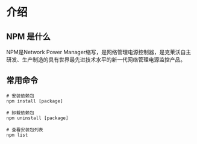 # 介绍

## NPM 是什么
NPM是Network Power Manager缩写，是网络管理电源控制器，是克莱沃自主研发、生产制造的具有世界最先进技术水平的新一代网络管理电源监控产品。

## 常用命令
```$xslt
# 安装依赖包
npm install [package]

# 卸载依赖包
npm uninstall [package]

# 查看安装包列表
npm list
```
